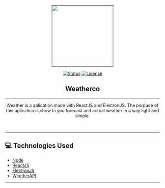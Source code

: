 <!-- -------------------------------------- -->
<p align="center">
  <a href="" rel="noopener">
    <img width=200px height=200px src=""></a>

<div align="center">

[![Status](https://img.shields.io/badge/status-active-success.svg)]()
[![License](https://img.shields.io/badge/license-MIT-blue.svg)](/LICENSE)
</div>
</p>

<h2 align="center">Weatherco</h2>

<!-- -------------------------------------- -->
---

<p align="center"> 
Weather is a aplication made with ReactJS and ElectronJS. The porpuse of this aplication is show to you forecast and actual weather in a way light and simple.
</p>
<br>

---

## 💻 Technologies Used <a name="Technologies_Used" ></a>
- [Node](https://nodejs.org/en)
- [ReactJS](https://react.dev)
- [ElectronJS](https://www.electronjs.org)
- [WeatherAPI](https://www.weatherapi.com)

---
